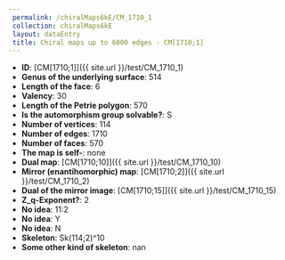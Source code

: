 ```yaml
--- 
 permalink: /chiralMaps6kE/CM_1710_1 
 collection: chiralMaps6kE
 layout: dataEntry
 title: Chiral maps up to 6000 edges - CM[1710;1]
---
```


- **ID**: [CM[1710;1]]({{ site.url }}/test/CM_1710_1)
- **Genus of the underlying surface**: 514
- **Length of the face**: 6
- **Valency**: 30
- **Length of the Petrie polygon**: 570
- **Is the automorphism group solvable?**: S
- **Number of vertices**: 114
- **Number of edges**: 1710
- **Number of faces**: 570
- **The map is self-**: none
- **Dual map**: [CM[1710;10]]({{ site.url }}/test/CM_1710_10)
- **Mirror (enantihomorphic) map**: [CM[1710;2]]({{ site.url }}/test/CM_1710_2)
- **Dual of the mirror image**: [CM[1710;15]]({{ site.url }}/test/CM_1710_15)
- **Z_q-Exponent?**: 2
- **No idea**:  11:2
- **No idea**: Y
- **No idea**: N
- **Skeleton**: Sk(114;2)^10
- **Some other kind of skeleton**: nan
